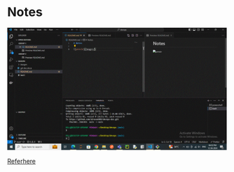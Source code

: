 # Notes

![preview](images/Capture.GIF)

[Referhere](https://github.com/shravan809/devops-doc/blob/main/git%20doc.docx)
